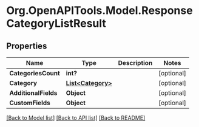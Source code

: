 # Org.OpenAPITools.Model.ResponseCategoryListResult

## Properties

Name | Type | Description | Notes
------------ | ------------- | ------------- | -------------
**CategoriesCount** | **int?** |  | [optional] 
**Category** | [**List&lt;Category&gt;**](Category.md) |  | [optional] 
**AdditionalFields** | **Object** |  | [optional] 
**CustomFields** | **Object** |  | [optional] 

[[Back to Model list]](../README.md#documentation-for-models) [[Back to API list]](../README.md#documentation-for-api-endpoints) [[Back to README]](../README.md)

